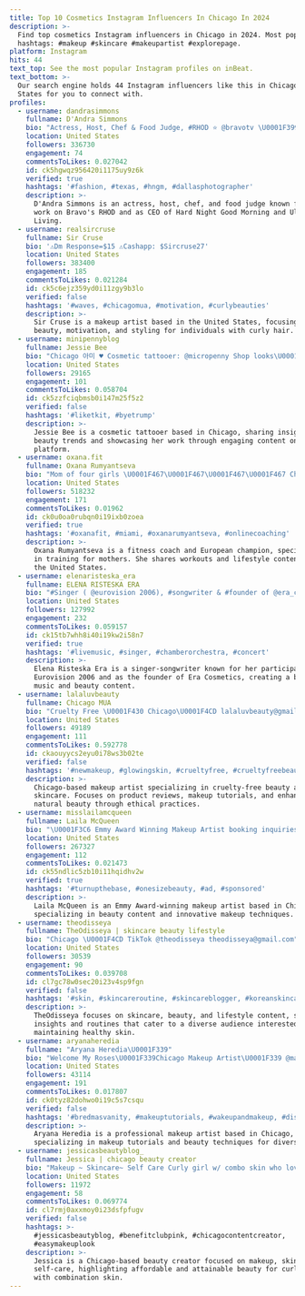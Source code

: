 ```yaml
---
title: Top 10 Cosmetics Instagram Influencers In Chicago In 2024
description: >-
  Find top cosmetics Instagram influencers in Chicago in 2024. Most popular
  hashtags: #makeup #skincare #makeupartist #explorepage.
platform: Instagram
hits: 44
text_top: See the most popular Instagram profiles on inBeat.
text_bottom: >-
  Our search engine holds 44 Instagram influencers like this in Chicago, United
  States for you to connect with.
profiles:
  - username: dandrasimmons
    fullname: D'Andra Simmons
    bio: "Actress, Host, Chef & Food Judge, #RHOD ⭐️ @bravotv \U0001F399Host: Simply Simmons CEO: @hardnightgoodmorning @ultimatelivingd"
    location: United States
    followers: 336730
    engagement: 74
    commentsToLikes: 0.027042
    id: ck5hgwqz956420i1175uy9z6k
    verified: true
    hashtags: '#fashion, #texas, #hngm, #dallasphotographer'
    description: >-
      D'Andra Simmons is an actress, host, chef, and food judge known for her
      work on Bravo's RHOD and as CEO of Hard Night Good Morning and Ultimate
      Living.
  - username: realsircruse
    fullname: Sir Cruse
    bio: '⚠️Dm Response=$15 ⚠️Cashapp: $Sircruse27'
    location: United States
    followers: 383400
    engagement: 185
    commentsToLikes: 0.021284
    id: ck5c6ejz359yd0i11zgy9b3lo
    verified: false
    hashtags: '#waves, #chicagomua, #motivation, #curlybeauties'
    description: >-
      Sir Cruse is a makeup artist based in the United States, focusing on
      beauty, motivation, and styling for individuals with curly hair.
  - username: minipennyblog
    fullname: Jessie Bee
    bio: "Chicago 아미 ♥ Cosmetic tattooer: @micropenny Shop looks\U0001F447"
    location: United States
    followers: 29165
    engagement: 101
    commentsToLikes: 0.058704
    id: ck5zzfciqbmsb0i147m25f5z2
    verified: false
    hashtags: '#liketkit, #byetrump'
    description: >-
      Jessie Bee is a cosmetic tattooer based in Chicago, sharing insights on
      beauty trends and showcasing her work through engaging content on her
      platform.
  - username: oxana.fit
    fullname: Oxana Rumyantseva
    bio: "Mom of four girls \U0001F467\U0001F467\U0001F467\U0001F467 Champion of Europe \U0001F3C6 Fitness coach Тренировки и американский карантин \U0001F334в сториз \U0001F446\U0001F3FB"
    location: United States
    followers: 518232
    engagement: 171
    commentsToLikes: 0.01962
    id: ck0u0oa0rubqn0i19ixb0zoea
    verified: true
    hashtags: '#oxanafit, #miami, #oxanarumyantseva, #onlinecoaching'
    description: >-
      Oxana Rumyantseva is a fitness coach and European champion, specializing
      in training for mothers. She shares workouts and lifestyle content from
      the United States.
  - username: elenaristeska_era
    fullname: ELENA RISTESKA ERA
    bio: "#Singer ( @eurovision 2006), #songwriter & #founder of @era_cosmetics Booking CALL & EMAIL\U0001F447\U0001F3FD ORDER MY #COSMETICS\U0001F447\U0001F3FD(WORLDWIDE)"
    location: United States
    followers: 127992
    engagement: 232
    commentsToLikes: 0.059157
    id: ck15tb7whh8i40i19kw2i58n7
    verified: true
    hashtags: '#livemusic, #singer, #chamberorchestra, #concert'
    description: >-
      Elena Risteska Era is a singer-songwriter known for her participation in
      Eurovision 2006 and as the founder of Era Cosmetics, creating a blend of
      music and beauty content.
  - username: lalaluvbeauty
    fullname: Chicago MUA
    bio: "Cruelty Free \U0001F430 Chicago\U0001F4CD lalaluvbeauty@gmail.com"
    location: United States
    followers: 49189
    engagement: 111
    commentsToLikes: 0.592778
    id: ckaouyycs2eyu0i78ws3b02te
    verified: false
    hashtags: '#newmakeup, #glowingskin, #crueltyfree, #crueltyfreebeauty'
    description: >-
      Chicago-based makeup artist specializing in cruelty-free beauty and
      skincare. Focuses on product reviews, makeup tutorials, and enhancing
      natural beauty through ethical practices.
  - username: misslailamcqueen
    fullname: Laila McQueen
    bio: "\U0001F3C6 Emmy Award Winning Makeup Artist booking inquiries: lailamcqueen@gmail \U0001F4CDChicago"
    location: United States
    followers: 267327
    engagement: 112
    commentsToLikes: 0.021473
    id: ck55ndlic5zb10i11hqidhv2w
    verified: true
    hashtags: '#turnupthebase, #onesizebeauty, #ad, #sponsored'
    description: >-
      Laila McQueen is an Emmy Award-winning makeup artist based in Chicago,
      specializing in beauty content and innovative makeup techniques.
  - username: theodisseya
    fullname: TheOdisseya | skincare beauty lifestyle
    bio: "Chicago \U0001F4CD TikTok @theodisseya theodisseya@gmail.com"
    location: United States
    followers: 30539
    engagement: 90
    commentsToLikes: 0.039708
    id: cl7gc78w0sec20i23v4sp9fgn
    verified: false
    hashtags: '#skin, #skincareroutine, #skincareblogger, #koreanskincare'
    description: >-
      TheOdisseya focuses on skincare, beauty, and lifestyle content, sharing
      insights and routines that cater to a diverse audience interested in
      maintaining healthy skin.
  - username: aryanaheredia
    fullname: "Aryana Heredia\U0001F339"
    bio: "Welcome My Roses\U0001F339Chicago Makeup Artist\U0001F339 @makeupbyaryana_ \U0001F339PR inquiries|promo|bookings Email or DM"
    location: United States
    followers: 43114
    engagement: 191
    commentsToLikes: 0.017807
    id: ck0tyz82dohwo0i19c5s7csqu
    verified: false
    hashtags: '#bredmasvanity, #makeuptutorials, #wakeupandmakeup, #discoveringmuas'
    description: >-
      Aryana Heredia is a professional makeup artist based in Chicago,
      specializing in makeup tutorials and beauty techniques for diverse looks.
  - username: jessicasbeautyblog_
    fullname: Jessica | chicago beauty creator
    bio: "Makeup ~ Skincare~ Self Care Curly girl w/ combo skin who loves affordable & attainable beauty Out & About in Chicago\U0001F4CD jessicasbeautyblog20@gmail.com"
    location: United States
    followers: 11972
    engagement: 58
    commentsToLikes: 0.069774
    id: cl7rmj0axxmoy0i23dsfpfugv
    verified: false
    hashtags: >-
      #jessicasbeautyblog, #benefitclubpink, #chicagocontentcreator,
      #easymakeuplook
    description: >-
      Jessica is a Chicago-based beauty creator focused on makeup, skincare, and
      self-care, highlighting affordable and attainable beauty for curly girls
      with combination skin.
---
```


